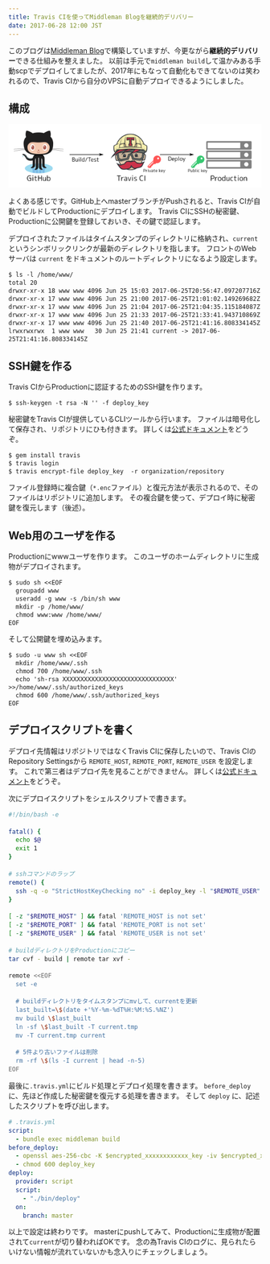 ```yaml
---
title: Travis CIを使ってMiddleman Blogを継続的デリバリー
date: 2017-06-28 12:00 JST
---
```


このブログは[Middleman Blog](https://middlemanapp.com/basics/blogging/)で構築していますが、今更ながら**継続的デリバリー**できる仕組みを整えました。
以前は手元で`middleman build`して温かみある手動scpでデプロイしてましたが、2017年にもなって自動化もできてないのは笑われるので、Travis CIから自分のVPSに自動デプロイできるようにしました。

構成
----

![Deployment Architecture](architecture.png)

よくある感じです。GitHub上へmasterブランチがPushされると、Travis CIが自動でビルドしてProductionにデプロイします。
Travis CIにSSHの秘密鍵、Productionに公開鍵を登録しておいき、その鍵で認証します。

デプロイされたファイルはタイムスタンプのディレクトリに格納され、`current` というシンボリックリンクが最新のディレクトリを指します。
フロントのWebサーバは `current` をドキュメントのルートディレクトリになるよう設定します。

```console
$ ls -l /home/www/
total 20
drwxr-xr-x 18 www www 4096 Jun 25 15:03 2017-06-25T20:56:47.097207716Z
drwxr-xr-x 17 www www 4096 Jun 25 21:00 2017-06-25T21:01:02.149269682Z
drwxr-xr-x 17 www www 4096 Jun 25 21:04 2017-06-25T21:04:35.115184087Z
drwxr-xr-x 17 www www 4096 Jun 25 21:33 2017-06-25T21:33:41.943710869Z
drwxr-xr-x 17 www www 4096 Jun 25 21:40 2017-06-25T21:41:16.808334145Z
lrwxrwxrwx  1 www www   30 Jun 25 21:41 current -> 2017-06-25T21:41:16.808334145Z
```

SSH鍵を作る
-----------

Travis CIからProductionに認証するためのSSH鍵を作ります。

```console
$ ssh-keygen -t rsa -N '' -f deploy_key
```

秘密鍵をTravis CIが提供しているCLIツールから行います。
ファイルは暗号化して保存され、リポジトリにひも付きます。
詳しくは[公式ドキュメント][encrypting-files]をどうぞ。

```console
$ gem install travis
$ travis login
$ travis encrypt-file deploy_key  -r organization/repository
```

ファイル登録時に複合鍵（`*.enc`ファイル）と復元方法が表示されるので、そのファイルはリポジトリに追加します。
その複合鍵を使って、デプロイ時に秘密鍵を復元します（後述）。

Web用のユーザを作る
-------------------

Productionにwwwユーザを作ります。
このユーザのホームディレクトリに生成物がデプロイされます。

```console
$ sudo sh <<EOF
  groupadd www
  useradd -g www -s /bin/sh www
  mkdir -p /home/www/
  chmod www:www /home/www/
EOF
```

そして公開鍵を埋め込みます。

```console
$ sudo -u www sh <<EOF
  mkdir /home/www/.ssh
  chmod 700 /home/www/.ssh
  echo 'sh-rsa XXXXXXXXXXXXXXXXXXXXXXXXXXXXXXX' >>/home/www/.ssh/authorized_keys
  chmod 600 /home/www/.ssh/authorized_keys
EOF
```

デプロイスクリプトを書く
------------------------

デプロイ先情報はリポジトリではなくTravis CIに保存したいので、Travis CIのRepository Settingsから `REMOTE_HOST`, `REMOTE_PORT`, `REMOTE_USER` を設定します。
これで第三者はデプロイ先を見ることができません。
詳しくは[公式ドキュメント][variables]をどうぞ。

次にデプロイスクリプトをシェルスクリプトで書きます。

```bash
#!/bin/bash -e

fatal() {
  echo $@
  exit 1
}

# sshコマンドのラップ
remote() {
  ssh -q -o "StrictHostKeyChecking no" -i deploy_key -l "$REMOTE_USER" -p "$REMOTE_PORT" "$REMOTE_HOST" $@
}

[ -z "$REMOTE_HOST" ] && fatal 'REMOTE_HOST is not set'
[ -z "$REMOTE_PORT" ] && fatal 'REMOTE_PORT is not set'
[ -z "$REMOTE_USER" ] && fatal 'REMOTE_USER is not set'

# buildディレクトリをProductionにコピー
tar cvf - build | remote tar xvf -

remote <<EOF
  set -e

  # buildディレクトリをタイムスタンプにmvして、currentを更新
  last_built=\$(date +'%Y-%m-%dT%H:%M:%S.%NZ')
  mv build \$last_built
  ln -sf \$last_built -T current.tmp
  mv -T current.tmp current

  # 5件より古いファイルは削除
  rm -rf \$(ls -I current | head -n-5)
EOF
```

最後に`.travis.yml`にビルド処理とデプロイ処理を書きます。
`before_deploy`に、先ほど作成した秘密鍵を復元する処理を書きます。
そして `deploy` に、記述したスクリプトを呼び出します。

```yaml
# .travis.yml
script:
  - bundle exec middleman build
before_deploy:
  - openssl aes-256-cbc -K $encrypted_xxxxxxxxxxxx_key -iv $encrypted_xxxxxxxxxxxx_iv -in deploy_key.enc -out deploy_key -d
  - chmod 600 deploy_key
deploy:
  provider: script
  script:
    - "./bin/deploy"
  on:
    branch: master
```

以上で設定は終わりです。
masterにpushしてみて、Productionに生成物が配置されて`current`が切り替わればOKです。
念の為Travis CIのログに、見られたらいけない情報が流れていないかも念入りにチェックしましょう。

[encrypting-files]: https://docs.travis-ci.com/user/encrypting-files/
[variables]: https://docs.travis-ci.com/user/environment-variables/#Defining-Variables-in-Repository-Settings
